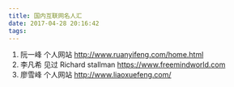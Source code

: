 ```yaml
---
title: 国内互联网名人汇
date: 2017-04-28 20:16:42
tags:
---
```


1. 阮一峰   个人网站  http://www.ruanyifeng.com/home.html 
2. 李凡希   见过 Richard stallman  https://www.freemindworld.com
3. 廖雪峰   个人网站  http://www.liaoxuefeng.com/
